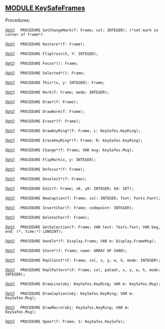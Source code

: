 
## [MODULE KeySafeFrames](https://github.com/io-core/Attest/blob/main/KeySafeFrames.Mod)

Procedures:


[(src)](https://github.com/io-core/Attest/blob/main/KeySafeFrames.Mod#L79) `  PROCEDURE SetChangeMark(f: Frame; col: INTEGER); (*set mark in corner of frame*)`

[(src)](https://github.com/io-core/Attest/blob/main/KeySafeFrames.Mod#L88) `  PROCEDURE Restore*(f: Frame);`

[(src)](https://github.com/io-core/Attest/blob/main/KeySafeFrames.Mod#L105) `  PROCEDURE FlipCross(X, Y: INTEGER);`

[(src)](https://github.com/io-core/Attest/blob/main/KeySafeFrames.Mod#L116) `  PROCEDURE Focus*(): Frame;`

[(src)](https://github.com/io-core/Attest/blob/main/KeySafeFrames.Mod#L121) `  PROCEDURE Selected*(): Frame;`

[(src)](https://github.com/io-core/Attest/blob/main/KeySafeFrames.Mod#L126) `  PROCEDURE This*(x, y: INTEGER): Frame;`

[(src)](https://github.com/io-core/Attest/blob/main/KeySafeFrames.Mod#L131) `  PROCEDURE Mark(f: Frame; mode: INTEGER);`

[(src)](https://github.com/io-core/Attest/blob/main/KeySafeFrames.Mod#L136) `  PROCEDURE Draw*(f: Frame);`

[(src)](https://github.com/io-core/Attest/blob/main/KeySafeFrames.Mod#L141) `  PROCEDURE DrawNorm(f: Frame);`

[(src)](https://github.com/io-core/Attest/blob/main/KeySafeFrames.Mod#L146) `  PROCEDURE Erase*(f: Frame);`

[(src)](https://github.com/io-core/Attest/blob/main/KeySafeFrames.Mod#L151) `  PROCEDURE DrawKeyRing*(f: Frame; L: KeySafes.KeyRing);`

[(src)](https://github.com/io-core/Attest/blob/main/KeySafeFrames.Mod#L156) `  PROCEDURE EraseKeyRing*(f: Frame; R: KeySafes.KeyRing);`

[(src)](https://github.com/io-core/Attest/blob/main/KeySafeFrames.Mod#L161) `  PROCEDURE Change*(f: Frame; VAR msg: KeySafes.Msg);`

[(src)](https://github.com/io-core/Attest/blob/main/KeySafeFrames.Mod#L166) `  PROCEDURE FlipMark(x, y: INTEGER);`

[(src)](https://github.com/io-core/Attest/blob/main/KeySafeFrames.Mod#L172) `  PROCEDURE Defocus*(f: Frame);`

[(src)](https://github.com/io-core/Attest/blob/main/KeySafeFrames.Mod#L182) `  PROCEDURE Deselect*(f: Frame);`

[(src)](https://github.com/io-core/Attest/blob/main/KeySafeFrames.Mod#L191) `  PROCEDURE Edit(f: Frame; x0, y0: INTEGER; k0: SET);`

[(src)](https://github.com/io-core/Attest/blob/main/KeySafeFrames.Mod#L286) `  PROCEDURE NewCaption(f: Frame; col: INTEGER; font: Fonts.Font);`

[(src)](https://github.com/io-core/Attest/blob/main/KeySafeFrames.Mod#L294) `  PROCEDURE InsertChar(f: Frame; codepoint: INTEGER);`

[(src)](https://github.com/io-core/Attest/blob/main/KeySafeFrames.Mod#L304) `  PROCEDURE DeleteChar(f: Frame);`

[(src)](https://github.com/io-core/Attest/blob/main/KeySafeFrames.Mod#L325) `  PROCEDURE GetSelection(f: Frame; VAR text: Texts.Text; VAR beg, end: (*, time:*) LONGINT);`

[(src)](https://github.com/io-core/Attest/blob/main/KeySafeFrames.Mod#L335) `  PROCEDURE Handle*(f: Display.Frame; VAR m: Display.FrameMsg);`

[(src)](https://github.com/io-core/Attest/blob/main/KeySafeFrames.Mod#L395) `  PROCEDURE Store*(f: Frame; name: ARRAY OF CHAR);`

[(src)](https://github.com/io-core/Attest/blob/main/KeySafeFrames.Mod#L401) `  PROCEDURE ReplConst*(F: Frame; col, x, y, w, h, mode: INTEGER);`

[(src)](https://github.com/io-core/Attest/blob/main/KeySafeFrames.Mod#L410) `  PROCEDURE ReplPattern*(F: Frame; col, patadr, x, y, w, h, mode: INTEGER);`

[(src)](https://github.com/io-core/Attest/blob/main/KeySafeFrames.Mod#L419) `  PROCEDURE DrawLine(obj: KeySafes.KeyRing; VAR m: KeySafes.Msg);`

[(src)](https://github.com/io-core/Attest/blob/main/KeySafeFrames.Mod#L441) `  PROCEDURE DrawCaption(obj: KeySafes.KeyRing; VAR m: KeySafes.Msg);`

[(src)](https://github.com/io-core/Attest/blob/main/KeySafeFrames.Mod#L473) `  PROCEDURE DrawMacro(obj: KeySafes.KeyRing; VAR m: KeySafes.Msg);`

[(src)](https://github.com/io-core/Attest/blob/main/KeySafeFrames.Mod#L496) `  PROCEDURE Open*(f: Frame; S: KeySafes.KeySafe);`
